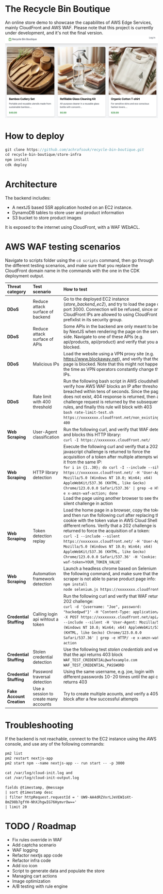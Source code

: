 # The Recycle Bin Boutique
An online store demo to showcase the capabilites of AWS Edge Services, mainly CloudFront and AWS WAF. Please note that this project is currently under development, and it's not the final version.
![The Recycle Bin Boutique](screenshot.jpeg)

# How to deploy

```javascript
git clone https://github.com/achrafsouk/recycle-bin-boutique.git
cd recycle-bin-boutique/store-infra
npm install
cdk deploy
```

# Architecture

The backend includes:
* A nextJS based SSR application hosted on an EC2 instance.
* DynamoDB tables to store user and product information
* S3 bucket to store product images

It is exposed to the internet using CloudFront, with a WAF WEbACL.


# AWS WAF testing scenarios

Navigate to scripts folder using the ```cd scripts``` command, then go through the different testing scenarios, and make sure that you replace the CloudFront domain name in the commands with the one in the CDK deployment output.

| Threat category  | Test scenario  | How to test | 
|:------------- |:--------------- | :-------------|
| **DDoS** | Reduce attack surface of backend| Go to the deployed EC2 instance (_store_backend_ec2_), and try to load the page on port 3000. Connection will be refused, since only CloudFront IPs are allowed to using CloudFront prefixlist in its security group. | 
| **DDoS** | Reduce attack surface of APIs| Some APIs in the backend are only meant to be used by NextJS when rendering the page on the server side. Navigate to one of these APIs (e.g. api/products, api/product) and verify that you are blocked. | 
| **DDoS** | Malicious IPs | Load the website using a VPN proxy site (e.g. https://www.blockaway.net), and verify that the page is blocked. Note that this might not happen all the time as VPN operators constantly change their IPs.|
| **DDoS** | Rate limit with 400 threshold | Run the following bash script in AWS cloudshell, and verify how AWS WAF blocks an IP after threshold is breached within tens of seconds. Since the page does not exist, 404 response is returned, then a 202 challenge request is returned by the subsequent rules, and finally this rule will block with 403 <br/> ```bash rate-limit-test.sh https://xxxxxxxx.cloudfront.net/non_existing_page 400``` |
| **Web Scraping** | User-Agent classification | Run the following curl, and verify that WAF detects and blocks this HTTP library: <br/> ```curl -I https://xxxxxxxx.cloudfront.net/``` |
| **Web Scraping** | HTTP library detection | Execute the following curl and verify that a 202 javascript challenge is returned to force the acquisition of a token after multiple attempts without it from the same IP: <br/> ```for i in {1..30}; do curl -I --include --silent https://xxxxxxxx.cloudfront.net/ -H 'User-Agent: Mozilla/5.0 (Windows NT 10.0; Win64; x64) AppleWebKit/537.36 (KHTML, like Gecko) Chrome/123.0.0.0 Safari/537.36' \| grep -e HTTP/ -e x-amzn-waf-action; done``` <br/> Load the page using another browser to see the silent challenge in action|
| **Web Scraping** | Token detection replay | Load the home page in a browser, copy the token, and then run the following curl after replacing the cookie with the token value in AWS Cloud Shell in different refions. Verify that a 202 challenge is returned to force the acquisition of a token: <br/> ```curl -I --include --silent https://xxxxxxxx.cloudfront.net/ -H 'User-Agent: Mozilla/5.0 (Windows NT 10.0; Win64; x64) AppleWebKit/537.36 (KHTML, like Gecko) Chrome/123.0.0.0 Safari/537.36' -H 'Cookie: aws-waf-token=YOUR_TOKEN_VALUE'```|
| **Web Scraping** | Automation framework detection | Launch a headless chrome based on Selenium using the following command, and make sure that the scraper is not able to parse product page info: <br/> ```npm install``` <br/> ```node selenium.js https://xxxxxxxx.cloudfront.net/```|
| **Credential Stuffing** | Calling login api wihtout a token | Run the following curl and verify that WAF returns a 202 challenge: <br/> ```curl -d '{username: "Joe", password: "hackedpwd"}' -H "Content-Type: application/json" -X POST https://xxxxxxxx.cloudfront.net/api/login --include --silent -H 'User-Agent: Mozilla/5.0 (Windows NT 10.0; Win64; x64) AppleWebKit/537.36 (KHTML, like Gecko) Chrome/123.0.0.0 Safari/537.36' \| grep -e HTTP/ -e x-amzn-waf-action``` |
| **Credential Stuffing** | Stolen credential detection | Use the following test _stolen credentials_ and verify that the api returns 403 block  <br/> ```WAF_TEST_CREDENTIAL@wafexample.com``` <br/> ```WAF_TEST_CREDENTIAL_PASSWORD``` |
| **Credential Stuffing** | Password traversal detection | Using the same username, e.g. joe, login with different passwords 10-20 times until the api call returns 403 |
| **Fake Account Creation** | Use a session to create many accounts | Try to create multiple acounts, and verify a 405 block after a few successful attempts |


# Troubleshooting

If the backend is not reachable, connect to the EC2 instance using the AWS console, and use any of the following commands:

```
pm2 list
pm2 restart nextjs-app
pm2 start npm --name nextjs-app -- run start -- -p 3000

cat /var/log/cloud-init.log and
cat /var/log/cloud-init-output.log

fields @timestamp, @message
| sort @timestamp desc
| filter httpRequest.requestId = ' UW9-AA4dRZVxrLJeVEWIoXt-8mZ98b7gfYH-NhXJhgwIG76HymvrOw=='
| limit 20
```

# TODO / Roadmap
* Fix rules override in WAF
* Add captcha scenario
* WAF logging
* Refactor nextjs app code
* Refactor infra code
* Add ico icon
* Script to generate data and populate the store
* Managing cart actions
* Image optimization
* A/B testing  with rule engine
